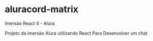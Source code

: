 # aluracord-matrix
Imersão React 4 - Alura

Projeto da imersão Alura utilizando React Para Desenvolver um chat


